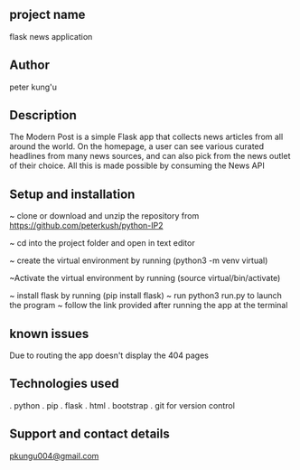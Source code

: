
## project name
flask news application

## Author
peter kung'u

## Description
The Modern Post is a simple Flask app that collects news articles from all around the world. On the homepage, a user can see various curated headlines from many news sources, and can also pick from the news outlet of their choice. All this is made possible by consuming the News API

## Setup and installation
 ~ clone or download and unzip the repository from https://github.com/peterkush/python-IP2

~ cd into the project folder and open in text editor

~ create the virtual environment by running (python3 -m venv  virtual)

~Activate the virtual environment by running (source virtual/bin/activate)

~ install flask by running (pip install flask)
~ run python3 run.py to launch the program
~ follow the link provided after running the app at the terminal

## known issues

Due to routing the app doesn't display the 404 pages
## Technologies used
. python 
. pip 
. flask 
. html 
. bootstrap 
. git for version control

## Support and contact details
 pkungu004@gmail.com
